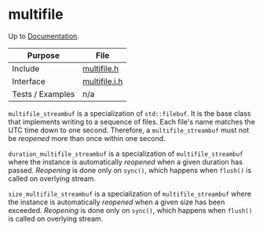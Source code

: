 # multifile

Up to [Documentation](../README.md).

Purpose          | File
---------------- | ----
Include          | [multifile.h](../../src/multifile.h)
Interface        | [multifile.i.h](../../src/i/multifile.i.h)
Tests / Examples | n/a

`multifile_streambuf` is a specialization of `std::filebuf`.
It is the base class that implements writing to a sequence of files.
Each file's name matches the UTC time down to one second.
Therefore, a `multifile_streambuf` must not be _reopened_ more than once within one second.

`duration_multifile_streambuf` is a specialization of `multifile_streambuf` where the instance is automatically _reopened_ when a given duration has passed.
_Reopening_ is done only on `sync()`, which happens when `flush()` is called on overlying stream.

`size_multifile_streambuf` is a specialization of `multifile_streambuf` where the instance is automatically _reopened_ when a given size has been exceeded.
_Reopening_ is done only on `sync()`, which happens when `flush()` is called on overlying stream.
